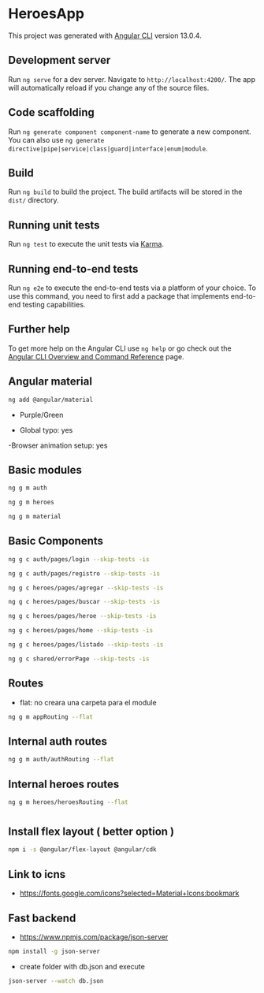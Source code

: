 # HeroesApp

This project was generated with [Angular CLI](https://github.com/angular/angular-cli) version 13.0.4.

## Development server

Run `ng serve` for a dev server. Navigate to `http://localhost:4200/`. The app will automatically reload if you change any of the source files.

## Code scaffolding

Run `ng generate component component-name` to generate a new component. You can also use `ng generate directive|pipe|service|class|guard|interface|enum|module`.

## Build

Run `ng build` to build the project. The build artifacts will be stored in the `dist/` directory.

## Running unit tests

Run `ng test` to execute the unit tests via [Karma](https://karma-runner.github.io).

## Running end-to-end tests

Run `ng e2e` to execute the end-to-end tests via a platform of your choice. To use this command, you need to first add a package that implements end-to-end testing capabilities.

## Further help

To get more help on the Angular CLI use `ng help` or go check out the [Angular CLI Overview and Command Reference](https://angular.io/cli) page.

## Angular material

```sh
ng add @angular/material
```

- Purple/Green

- Global typo: yes

-Browser animation setup: yes

## Basic modules

```sh
ng g m auth
```

```sh
ng g m heroes
```

```sh
ng g m material
```

## Basic Components

```sh
ng g c auth/pages/login --skip-tests -is
```

```sh
ng g c auth/pages/registro --skip-tests -is
```

```sh
ng g c heroes/pages/agregar --skip-tests -is
```

```sh
ng g c heroes/pages/buscar --skip-tests -is
```

```sh
ng g c heroes/pages/heroe --skip-tests -is
```

```sh
ng g c heroes/pages/home --skip-tests -is
```

```sh
ng g c heroes/pages/listado --skip-tests -is
```

```sh
ng g c shared/errorPage --skip-tests -is
```

## Routes

- flat: no creara una carpeta para el module

```sh
ng g m appRouting --flat
```

## Internal auth routes

```sh
ng g m auth/authRouting --flat
```

## Internal heroes routes

```sh
ng g m heroes/heroesRouting --flat
```

# <!-- All Routes basic and lazy load -->

## Install flex layout ( better option )

```sh
npm i -s @angular/flex-layout @angular/cdk
```

## Link to icns

- https://fonts.google.com/icons?selected=Material+Icons:bookmark

## Fast backend

- https://www.npmjs.com/package/json-server

```sh
npm install -g json-server
```

- create folder with db.json and execute

```sh
json-server --watch db.json
```
